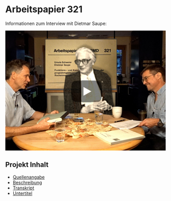 # Arbeitspapier 321

Informationen zum Interview mit Dietmar Saupe:

[![Arbeitspapier 321](https://github.com/michael-holzheu/Arbeitspapier-321/raw/main/Pictures/Arbeitspapier-321-4-3.jpg)](https://youtu.be/VZlg9eeFgiw)

## Projekt Inhalt

- [Quellenangabe](https://github.com/michael-holzheu/Arbeitspapier-321/tree/main/Attribution/Attribution.txt)
- [Beschreibung](https://github.com/michael-holzheu/Viewsonic-M2W/tree/main/Description)
- [Transkript](https://github.com/michael-holzheu/Arbeitspapier-321/tree/main/Transcript)
- [Untertitel](https://github.com/michael-holzheu/Arbeitspapier-321/tree/main/Subtitles)
